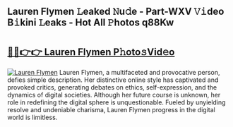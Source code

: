 ## Lauren Flymen 𝙻eaked 𝙽u𝚍e - Part-WXV 𝚅𝚒deo B𝚒kini 𝙻eaks - Hot All 𝙿hotos q88Kw

# <h2><a href="http://ld0anu6.urlbe.top/?page=Lauren+Flymen">🔗🔗👉👉 Lauren Flymen P𝚑oto𝚜Vid𝚎o</a></h2>

[![Lauren Flymen](https://i.imgur.com/eBuTRDB.gif)](http://ld0anu6.urlbe.top/?page=Lauren+Flymen)
Lauren Flymen, a multifaceted and provocative person, defies simple description. Her distinctive online style has captivated and provoked critics, generating debates on ethics, self-expression, and the dynamics of digital societies. Although her future course is unknown, her role in redefining the digital sphere is unquestionable. Fueled by unyielding resolve and undeniable charisma, Lauren Flymen progress in the digital world is limitless.
